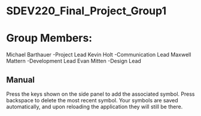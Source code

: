 # SDEV220_Final_Project_Group1
# Group Members: 
Michael Barthauer -Project Lead
Kevin Holt        -Communication Lead
Maxwell Mattern   -Development Lead
Evan Mitten       -Design Lead

## Manual
Press the keys shown on the side panel to add the associated symbol. Press backspace to delete the most recent symbol. 
Your symbols are saved automatically, and upon reloading the application they will still be there.
